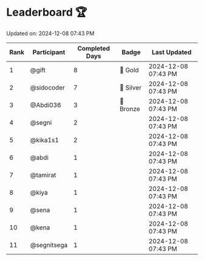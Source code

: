 # Leaderboard 🏆

Updated on: 2024-12-08 07:43 PM

| Rank | Participant       | Completed Days | Badge      | Last Updated         |
|------|-------------------|----------------|------------|----------------------|
| 1    | @gift             | 8              | 🏅 Gold     | 2024-12-08 07:43 PM |
| 2    | @sidocoder        | 7              | 🥈 Silver   | 2024-12-08 07:43 PM |
| 3    | @Abdi036          | 3              | 🥉 Bronze   | 2024-12-08 07:43 PM |
| 4    | @segni            | 2              |            | 2024-12-08 07:43 PM |
| 5    | @kika1s1          | 2              |            | 2024-12-08 07:43 PM |
| 6    | @abdi             | 1              |            | 2024-12-08 07:43 PM |
| 7    | @tamirat          | 1              |            | 2024-12-08 07:43 PM |
| 8    | @kiya             | 1              |            | 2024-12-08 07:43 PM |
| 9    | @sena             | 1              |            | 2024-12-08 07:43 PM |
| 10   | @kena             | 1              |            | 2024-12-08 07:43 PM |
| 11   | @segnitsega       | 1              |            | 2024-12-08 07:43 PM |

